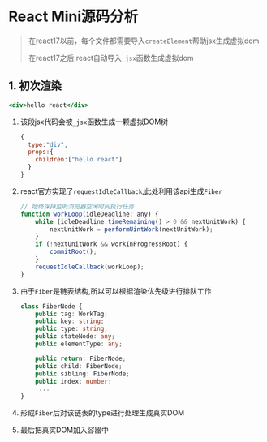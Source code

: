 # React Mini源码分析

> 在react17以前，每个文件都需要导入`createElement`帮助jsx生成虚拟dom
>
> 在react17之后,react自动导入`_jsx`函数生成虚拟dom

## 1. 初次渲染

```jsx
<div>hello react</div>
```

1. 该段jsx代码会被`_jsx`函数生成一颗虚拟DOM树

   ```js
   {
     type:"div",
     props:{
       children:["hello react"]
     }
   }
   ```

2. react官方实现了`requestIdleCallback`,此处利用该api生成`Fiber`

   ```js
   // 始终保持监听浏览器空闲时间执行任务
   function workLoop(idleDeadline: any) {
       while (idleDeadline.timeRemaining() > 0 && nextUnitWork) {
           nextUnitWork = performUintWork(nextUnitWork);
       }
       if (!nextUnitWork && workInProgressRoot) {
           commitRoot();
       }
       requestIdleCallback(workLoop);
   }
   ```

3. 由于`Fiber`是链表结构,所以可以根据渲染优先级进行排队工作

   ```ts
   class FiberNode {
       public tag: WorkTag;
       public key: string;
       public type: string;
       public stateNode: any;
       public elementType: any;
   
       public return: FiberNode;
       public child: FiberNode;
       public sibling: FiberNode;
       public index: number;
   		...
   }
   ```

4. 形成`Fiber`后对该链表的type进行处理生成真实DOM

5. 最后把真实DOM加入容器中




